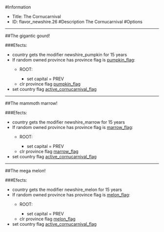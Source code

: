 #Information
 - Title: The Cornucarnival
 - ID: flavor_newshire.26
#Description
The Cornucarnival
#Options

___
##The gigantic gourd!

###Efects:<ul><li>country gets the modifier newshire_pumpkin for 15 years</li><li>If random owned province has province flag is [pumpkin_flag](../flags/pumpkin_flag.md):</li><ul><li>ROOT:</li><ul><li>set capital = PREV</li></ul><li>clr province flag [pumpkin_flag](../flags/pumpkin_flag.md)</li></ul><li>set country flag [active_cornucarnival_flag](../flags/active_cornucarnival_flag.md)</li></ul>

___
##The mammoth marrow!

###Efects:<ul><li>country gets the modifier newshire_marrow for 15 years</li><li>If random owned province has province flag is [marrow_flag](../flags/marrow_flag.md):</li><ul><li>ROOT:</li><ul><li>set capital = PREV</li></ul><li>clr province flag [marrow_flag](../flags/marrow_flag.md)</li></ul><li>set country flag [active_cornucarnival_flag](../flags/active_cornucarnival_flag.md)</li></ul>

___
##The mega melon!

###Efects:<ul><li>country gets the modifier newshire_melon for 15 years</li><li>If random owned province has province flag is [melon_flag](../flags/melon_flag.md):</li><ul><li>ROOT:</li><ul><li>set capital = PREV</li></ul><li>clr province flag [melon_flag](../flags/melon_flag.md)</li></ul><li>set country flag [active_cornucarnival_flag](../flags/active_cornucarnival_flag.md)</li></ul>
